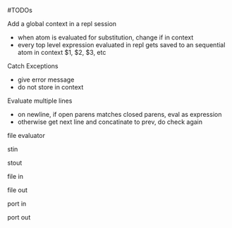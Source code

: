 #TODOs

Add a global context in a repl session

* when atom is evaluated for substitution, change if in context
* every top level expression evaluated in repl gets saved to an 
  sequential atom in context $1, $2, $3, etc

Catch Exceptions

* give error message
* do not store in context

Evaluate multiple lines

* on newline, if open parens matches closed parens, eval as expression
* otherwise get next line and concatinate to prev, do check again

file evaluator

stin

stout

file in

file out

port in

port out
